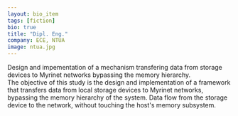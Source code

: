 ```yaml
---
layout: bio_item
tags: [fiction]
bio: true
title: "Dipl. Eng."
company: ECE, NTUA
image: ntua.jpg
---
```


Design and impementation of a mechanism transfering data from storage devices
to Myrinet networks bypassing the memory hierarchy.<br/>The objective of this
study is the design and implementation of a framework that transfers data
from local storage devices to Myrinet networks, bypassing the memory
hierarchy of the system. Data flow from the storage device to the network,
without touching the host's memory subsystem.
